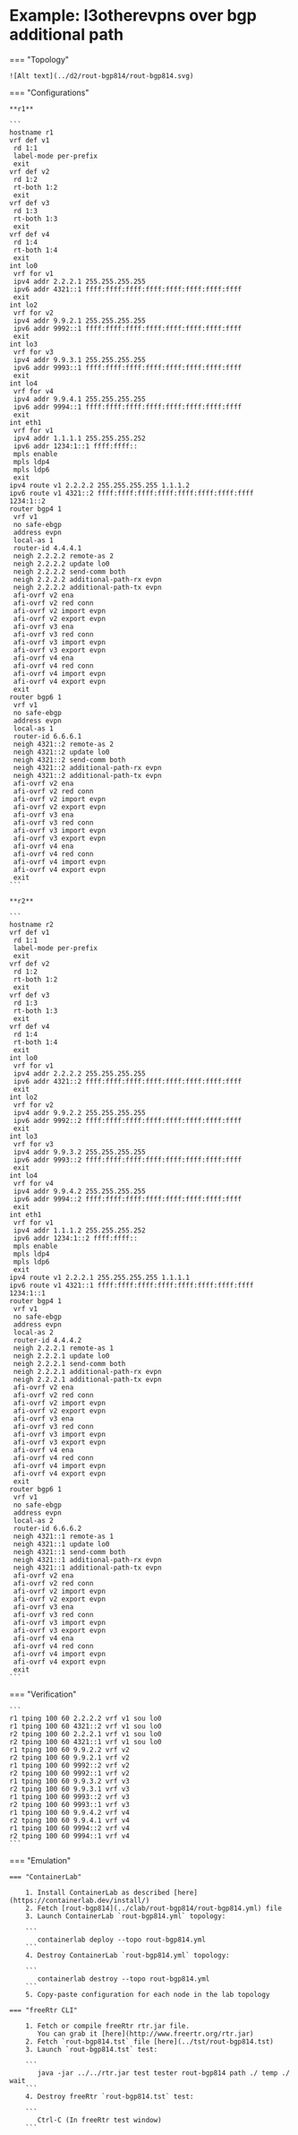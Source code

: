 # Example: l3otherevpns over bgp additional path

=== "Topology"

    ![Alt text](../d2/rout-bgp814/rout-bgp814.svg)

=== "Configurations"

    **r1**

    ```
    hostname r1
    vrf def v1
     rd 1:1
     label-mode per-prefix
     exit
    vrf def v2
     rd 1:2
     rt-both 1:2
     exit
    vrf def v3
     rd 1:3
     rt-both 1:3
     exit
    vrf def v4
     rd 1:4
     rt-both 1:4
     exit
    int lo0
     vrf for v1
     ipv4 addr 2.2.2.1 255.255.255.255
     ipv6 addr 4321::1 ffff:ffff:ffff:ffff:ffff:ffff:ffff:ffff
     exit
    int lo2
     vrf for v2
     ipv4 addr 9.9.2.1 255.255.255.255
     ipv6 addr 9992::1 ffff:ffff:ffff:ffff:ffff:ffff:ffff:ffff
     exit
    int lo3
     vrf for v3
     ipv4 addr 9.9.3.1 255.255.255.255
     ipv6 addr 9993::1 ffff:ffff:ffff:ffff:ffff:ffff:ffff:ffff
     exit
    int lo4
     vrf for v4
     ipv4 addr 9.9.4.1 255.255.255.255
     ipv6 addr 9994::1 ffff:ffff:ffff:ffff:ffff:ffff:ffff:ffff
     exit
    int eth1
     vrf for v1
     ipv4 addr 1.1.1.1 255.255.255.252
     ipv6 addr 1234:1::1 ffff:ffff::
     mpls enable
     mpls ldp4
     mpls ldp6
     exit
    ipv4 route v1 2.2.2.2 255.255.255.255 1.1.1.2
    ipv6 route v1 4321::2 ffff:ffff:ffff:ffff:ffff:ffff:ffff:ffff 1234:1::2
    router bgp4 1
     vrf v1
     no safe-ebgp
     address evpn
     local-as 1
     router-id 4.4.4.1
     neigh 2.2.2.2 remote-as 2
     neigh 2.2.2.2 update lo0
     neigh 2.2.2.2 send-comm both
     neigh 2.2.2.2 additional-path-rx evpn
     neigh 2.2.2.2 additional-path-tx evpn
     afi-ovrf v2 ena
     afi-ovrf v2 red conn
     afi-ovrf v2 import evpn
     afi-ovrf v2 export evpn
     afi-ovrf v3 ena
     afi-ovrf v3 red conn
     afi-ovrf v3 import evpn
     afi-ovrf v3 export evpn
     afi-ovrf v4 ena
     afi-ovrf v4 red conn
     afi-ovrf v4 import evpn
     afi-ovrf v4 export evpn
     exit
    router bgp6 1
     vrf v1
     no safe-ebgp
     address evpn
     local-as 1
     router-id 6.6.6.1
     neigh 4321::2 remote-as 2
     neigh 4321::2 update lo0
     neigh 4321::2 send-comm both
     neigh 4321::2 additional-path-rx evpn
     neigh 4321::2 additional-path-tx evpn
     afi-ovrf v2 ena
     afi-ovrf v2 red conn
     afi-ovrf v2 import evpn
     afi-ovrf v2 export evpn
     afi-ovrf v3 ena
     afi-ovrf v3 red conn
     afi-ovrf v3 import evpn
     afi-ovrf v3 export evpn
     afi-ovrf v4 ena
     afi-ovrf v4 red conn
     afi-ovrf v4 import evpn
     afi-ovrf v4 export evpn
     exit
    ```

    **r2**

    ```
    hostname r2
    vrf def v1
     rd 1:1
     label-mode per-prefix
     exit
    vrf def v2
     rd 1:2
     rt-both 1:2
     exit
    vrf def v3
     rd 1:3
     rt-both 1:3
     exit
    vrf def v4
     rd 1:4
     rt-both 1:4
     exit
    int lo0
     vrf for v1
     ipv4 addr 2.2.2.2 255.255.255.255
     ipv6 addr 4321::2 ffff:ffff:ffff:ffff:ffff:ffff:ffff:ffff
     exit
    int lo2
     vrf for v2
     ipv4 addr 9.9.2.2 255.255.255.255
     ipv6 addr 9992::2 ffff:ffff:ffff:ffff:ffff:ffff:ffff:ffff
     exit
    int lo3
     vrf for v3
     ipv4 addr 9.9.3.2 255.255.255.255
     ipv6 addr 9993::2 ffff:ffff:ffff:ffff:ffff:ffff:ffff:ffff
     exit
    int lo4
     vrf for v4
     ipv4 addr 9.9.4.2 255.255.255.255
     ipv6 addr 9994::2 ffff:ffff:ffff:ffff:ffff:ffff:ffff:ffff
     exit
    int eth1
     vrf for v1
     ipv4 addr 1.1.1.2 255.255.255.252
     ipv6 addr 1234:1::2 ffff:ffff::
     mpls enable
     mpls ldp4
     mpls ldp6
     exit
    ipv4 route v1 2.2.2.1 255.255.255.255 1.1.1.1
    ipv6 route v1 4321::1 ffff:ffff:ffff:ffff:ffff:ffff:ffff:ffff 1234:1::1
    router bgp4 1
     vrf v1
     no safe-ebgp
     address evpn
     local-as 2
     router-id 4.4.4.2
     neigh 2.2.2.1 remote-as 1
     neigh 2.2.2.1 update lo0
     neigh 2.2.2.1 send-comm both
     neigh 2.2.2.1 additional-path-rx evpn
     neigh 2.2.2.1 additional-path-tx evpn
     afi-ovrf v2 ena
     afi-ovrf v2 red conn
     afi-ovrf v2 import evpn
     afi-ovrf v2 export evpn
     afi-ovrf v3 ena
     afi-ovrf v3 red conn
     afi-ovrf v3 import evpn
     afi-ovrf v3 export evpn
     afi-ovrf v4 ena
     afi-ovrf v4 red conn
     afi-ovrf v4 import evpn
     afi-ovrf v4 export evpn
     exit
    router bgp6 1
     vrf v1
     no safe-ebgp
     address evpn
     local-as 2
     router-id 6.6.6.2
     neigh 4321::1 remote-as 1
     neigh 4321::1 update lo0
     neigh 4321::1 send-comm both
     neigh 4321::1 additional-path-rx evpn
     neigh 4321::1 additional-path-tx evpn
     afi-ovrf v2 ena
     afi-ovrf v2 red conn
     afi-ovrf v2 import evpn
     afi-ovrf v2 export evpn
     afi-ovrf v3 ena
     afi-ovrf v3 red conn
     afi-ovrf v3 import evpn
     afi-ovrf v3 export evpn
     afi-ovrf v4 ena
     afi-ovrf v4 red conn
     afi-ovrf v4 import evpn
     afi-ovrf v4 export evpn
     exit
    ```

=== "Verification"

    ```
    r1 tping 100 60 2.2.2.2 vrf v1 sou lo0
    r1 tping 100 60 4321::2 vrf v1 sou lo0
    r2 tping 100 60 2.2.2.1 vrf v1 sou lo0
    r2 tping 100 60 4321::1 vrf v1 sou lo0
    r1 tping 100 60 9.9.2.2 vrf v2
    r2 tping 100 60 9.9.2.1 vrf v2
    r1 tping 100 60 9992::2 vrf v2
    r2 tping 100 60 9992::1 vrf v2
    r1 tping 100 60 9.9.3.2 vrf v3
    r2 tping 100 60 9.9.3.1 vrf v3
    r1 tping 100 60 9993::2 vrf v3
    r2 tping 100 60 9993::1 vrf v3
    r1 tping 100 60 9.9.4.2 vrf v4
    r2 tping 100 60 9.9.4.1 vrf v4
    r1 tping 100 60 9994::2 vrf v4
    r2 tping 100 60 9994::1 vrf v4
    ```

=== "Emulation"

    === "ContainerLab"

        1. Install ContainerLab as described [here](https://containerlab.dev/install/)  
        2. Fetch [rout-bgp814](../clab/rout-bgp814/rout-bgp814.yml) file  
        3. Launch ContainerLab `rout-bgp814.yml` topology:  

        ```
           containerlab deploy --topo rout-bgp814.yml  
        ```
        4. Destroy ContainerLab `rout-bgp814.yml` topology:  

        ```
           containerlab destroy --topo rout-bgp814.yml  
        ```
        5. Copy-paste configuration for each node in the lab topology

    === "freeRtr CLI"

        1. Fetch or compile freeRtr rtr.jar file.  
           You can grab it [here](http://www.freertr.org/rtr.jar)  
        2. Fetch `rout-bgp814.tst` file [here](../tst/rout-bgp814.tst)  
        3. Launch `rout-bgp814.tst` test:  

        ```
           java -jar ../../rtr.jar test tester rout-bgp814 path ./ temp ./ wait
        ```
        4. Destroy freeRtr `rout-bgp814.tst` test:  

        ```
           Ctrl-C (In freeRtr test window)
        ```

